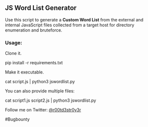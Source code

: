 ## JS Word List Generator

Use this script to generate a **Custom Word List** from the external and internal JavaScript files collected from a target host for directory enumeration and bruteforce.

### Usage:

Clone it.

pip install -r requirements.txt

Make it executable.

cat script.js | python3 jswordlist.py

You can also provide multiple files:

cat script1.js script2.js | python3 jswordlist.py

Follow me on Twitter: [@r00td3str0y3r](https://twitter.com/r00td3str0y3r)

#Bugbounty

